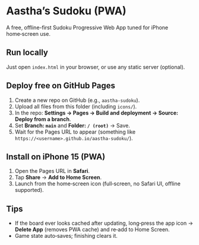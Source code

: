 # Aastha’s Sudoku (PWA)

A free, offline-first Sudoku Progressive Web App tuned for iPhone home‑screen use.

## Run locally
Just open `index.html` in your browser, or use any static server (optional).

## Deploy free on GitHub Pages
1. Create a new repo on GitHub (e.g., `aastha-sudoku`).
2. Upload all files from this folder (including `icons/`).
3. In the repo: **Settings → Pages → Build and deployment → Source: Deploy from a branch**.
4. Set **Branch: `main`** and **Folder: `/ (root)`** → Save.
5. Wait for the Pages URL to appear (something like `https://<username>.github.io/aastha-sudoku/`).

## Install on iPhone 15 (PWA)
1. Open the Pages URL in **Safari**.
2. Tap **Share** → **Add to Home Screen**.
3. Launch from the home‑screen icon (full‑screen, no Safari UI, offline supported).

## Tips
- If the board ever looks cached after updating, long‑press the app icon → **Delete App** (removes PWA cache) and re‑add to Home Screen.
- Game state auto‑saves; finishing clears it.
